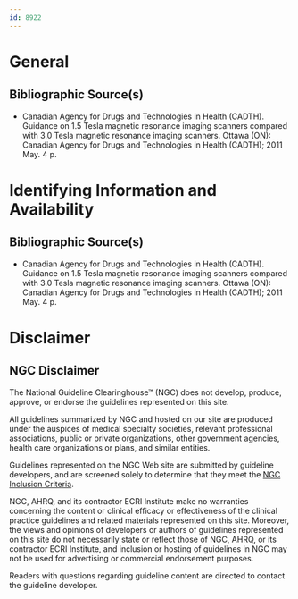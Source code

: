 ```yaml
---
id: 8922
---
```


# General

## Bibliographic Source(s)

- Canadian Agency for Drugs and Technologies in Health (CADTH). Guidance on 1.5 Tesla magnetic resonance imaging scanners compared with 3.0 Tesla magnetic resonance imaging scanners. Ottawa (ON): Canadian Agency for Drugs and Technologies in Health (CADTH); 2011 May. 4 p.

# Identifying Information and Availability

## Bibliographic Source(s)

- Canadian Agency for Drugs and Technologies in Health (CADTH). Guidance on 1.5 Tesla magnetic resonance imaging scanners compared with 3.0 Tesla magnetic resonance imaging scanners. Ottawa (ON): Canadian Agency for Drugs and Technologies in Health (CADTH); 2011 May. 4 p.

# Disclaimer

## NGC Disclaimer

The National Guideline Clearinghouse™ (NGC) does not develop, produce, approve, or endorse the guidelines represented on this site.

All guidelines summarized by NGC and hosted on our site are produced under the auspices of medical specialty societies, relevant professional associations, public or private organizations, other government agencies, health care organizations or plans, and similar entities.

Guidelines represented on the NGC Web site are submitted by guideline developers, and are screened solely to determine that they meet the [NGC Inclusion Criteria](/help-and-about/summaries/inclusion-criteria).

NGC, AHRQ, and its contractor ECRI Institute make no warranties concerning the content or clinical efficacy or effectiveness of the clinical practice guidelines and related materials represented on this site. Moreover, the views and opinions of developers or authors of guidelines represented on this site do not necessarily state or reflect those of NGC, AHRQ, or its contractor ECRI Institute, and inclusion or hosting of guidelines in NGC may not be used for advertising or commercial endorsement purposes.

Readers with questions regarding guideline content are directed to contact the guideline developer.

